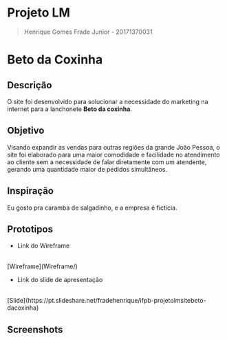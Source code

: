 # Projeto LM

> Henrique Gomes Frade Junior - 20171370031

# Beto da Coxinha

## Descrição

O site foi desenvolvido para solucionar a necessidade do marketing
na internet para a lanchonete <b>Beto da coxinha</b>.

## Objetivo

Visando expandir as vendas para outras regiões da grande João Pessoa, o site foi elaborado para uma maior comodidade e facilidade no atendimento ao cliente sem a necessidade de falar diretamente com um atendente, gerando uma quantidade maior de pedidos simultâneos.

## Inspiração

Eu gosto pra caramba de salgadinho, e a empresa é ficticia.

## Prototipos

* Link do Wireframe
<br>
[Wireframe](Wireframe/)

* Link do slide de apresentação
<br>
[Slide](https://pt.slideshare.net/fradehenrique/ifpb-projetolmsitebeto-dacoxinha)

## Screenshots

<links a serem adicionados>
